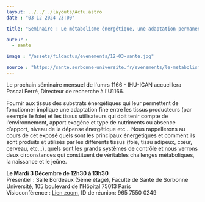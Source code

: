 ```yaml
---
layout: ../../../layouts/Actu.astro
date : "03-12-2024 23:00"

title: "Seminaire : Le métabolisme énergétique, une adaptation permanente à l’environnement"

auteur :
  - sante

image : "/assets/fildactus/evenements/12-03-sante.jpg"

source : "https://sante.sorbonne-universite.fr/evenements/le-metabolisme-energetique-une-adaptation-permanente-lenvironnement"
---
```


Le prochain séminaire mensuel de l'umrs 1166 - IHU-ICAN accueillera Pascal Ferré, Directeur de recherche à l'U1166.  

Fournir aux tissus des substrats énergétiques qui leur permettent de fonctionner implique une adaptation fine entre les tissus producteurs (par exemple le foie) et les tissus utilisateurs qui doit tenir compte de l’environnement, apport exogène et type de nutriments ou absence d’apport, niveau de la dépense énergétique etc… Nous rappellerons au cours de cet exposé quels sont les principaux énergétiques et comment ils sont produits et utilisés par les différents tissus (foie, tissu adipeux, cœur, cerveau, etc…), quels sont les grands systèmes de contrôle et nous verrons deux circonstances qui constituent de véritables challenges métaboliques, la naissance et le jeûne.

__Le Mardi 3 Décembre de 12h30 à 13h30__  
Présentiel : Salle Bordeaux (5ème étage), Faculté de Santé de Sorbonne Université, 105 boulevard de l'Hôpital 75013 Paris  
Visioconférence : [Lien zoom](https://zoom.us/j/96575500249), ID de réunion: 965 7550 0249